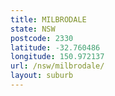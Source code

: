 ```yaml
---
title: MILBRODALE
state: NSW
postcode: 2330
latitude: -32.760486
longitude: 150.972137
url: /nsw/milbrodale/
layout: suburb
---
```


